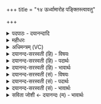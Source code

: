 +++
title = "१४ ऊर्ध्वामारोह पङ्क्तिस्त्वावतु"

+++
<details><summary>पदपाठः - दयानन्दादि</summary>

ऊ॒र्ध्वाम्। आ। रो॒ह॒। प॒ङ्क्तिः। त्वा॒। अ॒व॒तु॒। शा॒क्व॒र॒रै॒वतेऽइति॑ शाक्वररै॒वते। साम॑नी॒ऽइति॑ सामनी। त्रि॒ण॒व॒त्र॒य॒स्त्रिँशौ। त्रि॒न॒व॒त्र॒य॒स्त्रि॒ँशाविति॑ त्रिनवऽत्रयस्त्रि॒ँशौ। स्तोमौ॑। हे॒म॒न्त॒शि॒शि॒रौ। ऋ॒तूऽइत्यृ॒तू। वर्चः॑। द्रवि॑णम्। प्रत्य॑स्त॒मिति॒ प्रति॑ऽअस्तम्। नमु॑चेः। शिरः॑। १४।
</details>

<details><summary>महीधरः</summary>

म० अथ पञ्चमो मन्त्रः । हे यजमान, ऊर्ध्वां दिशमारोह । पङ्क्तिश्छन्दः । प्रोष्वस्मै पुरोरथमित्येतस्यामृच्युत्पनं शाक्करं साम (छ० सं० २ । ९ । १ । १४ । १) रेवतीर्नः सधमाद इत्येतस्यामृच्युत्पन्नं साम रैवतम् (छ० सं० १। २।२।१।९-२)। त्रिणवत्रयस्त्रिंशौ स्तोमौ । हेमन्तशिशिरावृतू । वर्चस्तेजो ब्रह्मवर्चसं वा द्रविणम् । एते त्वामवन्तु । यद्वा वर्चस्तेजोऽभिमानी देवस्ते धनं रक्षतु । त्रिणवः स्तोम एवमाम्नातः (प. ब्रा० ३ । १) 'नवभ्यो हिंकरोति स तिसृभिः स पञ्चभिः स एकया नवभ्यो हिंकरोति स एकया स तिसृभिः स पञ्चभिर्नवभ्यो हिंकरोति स पञ्चभिः स एकया स तिसृभिर्वज्रो वै त्रिणव इति' । प्रथमपर्याये प्रथमां त्रिर्गायेन्मध्यमां पञ्चकृत्वः उत्तमां सकृत् । द्वितीयपर्याये प्रथमां सकृद्गायेन्मध्यमां त्रिरुत्तमां पञ्चकृत्वः। तृतीयपर्याये प्रथमां पञ्चकृत्वो मध्यमां सकृदुत्तमां त्रिर्गायेत् सोऽयं त्रिरावृत्तनवसंख्योपेतत्वात्त्रिणवनामको वज्रसमानः स्तोमः । त्रयस्त्रिंशः स्तोम एवमाम्नातः (प० ब्रा० ३ । ३) 'एकादशभ्यो हिंकरोति स तिसृभिः स सप्तभिः एकयैकादशभ्यो हिंकरोति स एकया स तिसृभिः स सप्तभिरेकादशभ्यो हिंकरोति स सप्तभिः स एकया स तिसृभिरन्तो वै त्रयस्त्रिंश इति' । प्रथमपर्याये प्रथमां त्रिर्गायेन्मध्यमां सप्तकृत्व उत्तमां सकृत् । द्वितीयपर्याये प्रथमां सकृन्मध्यमां त्रिरुत्तमां सप्तकृत्वः । तृतीयपर्याये प्रथमां सप्तकृत्वो मध्यमां सकृदुत्तमां त्रिर्गायेत् । सोऽयं त्रयस्त्रिंशः स्तोमः सर्वेषां स्तोमानामन्तः । 'आक्रम्य पादेन सीसं निरस्यति प्रत्यस्तमिति' ( का० १५ । ५ । २४ )। व्याघ्रचर्मपश्चाद्भागे निहितं सीसमाक्रम्य पादेन क्षिपेत् । असुरदेवत्यम् । नमुचेरसुरस्य शिरो मस्तकं प्रत्यस्तम् । 'असु क्षेपणे' प्रतिगृह्य क्षिप्तं सीसरूपेण ॥ १४ ॥  
पञ्चदशी।
</details>

<details><summary>अधिमन्त्रम् (VC)</summary>

- यजमानो देवता
- वरुण ऋषिः
- भुरिग् जगती
- निषादः
</details>

<details><summary>दयानन्द-सरस्वती (हि) - विषयः</summary>

मनुष्यों को चाहिये कि प्रबल विद्या से अनेक पदार्थों को जानें, यह विषय अगले मन्त्र में कहा है ॥
</details>

<details><summary>दयानन्द-सरस्वती (हि) - पदार्थः</summary>

पदार्थान्वयभाषाः -  हे राजन् ! आप जो (ऊर्ध्वाम्) ऊपर की दिशा में (आरोह) प्रसिद्ध होवें तो (त्वा) आपको (पङ्क्तिः) पङ्क्ति नाम का पढ़ा हुआ छन्द (शाक्वररैवते) शक्वरी और रेवती छन्द से युक्त (सामनी) सामवेद के पूर्व उत्तर दो अवयव (त्रिणवत्रयस्त्रिंशौ) तीन काल, नव अङ्कों की विद्या और तैंतीस वसु आदि पदार्थ जिन दोनों से व्याख्यान किये गये हैं, उनके पूर्ण करनेवाले (स्तोमौ) स्तोत्रों के दो भेद (हेमन्तशिशिरौ) हेमन्त और शिशिर (ऋतू) ऋतु (वर्चः) ब्रह्मचर्य्य के साथ विद्या का पढ़ना और (द्रविणम्) ऐश्वर्य्य (अवतु) तृप्त करे और (नमुचेः) दुष्ट चोर का (शिरः) मस्तक (प्रत्यस्तम्) नष्ट-भ्रष्ट होवे ॥१४॥
</details>

<details><summary>दयानन्द-सरस्वती (हि) - भावार्थः</summary>

भावार्थभाषाः -  जो सब ऋतुओं में समय के अनुसार आहार-विहार युक्त होके विद्या योगाभ्यास और सत्सङ्गों का अच्छे प्रकार सेवन करते हैं, वे सब ऋतुओं में सुख भोगते हैं और इनको कोई चोर आदि भी पीड़ा नहीं दे सकता ॥१४॥
</details>

<details><summary>दयानन्द-सरस्वती (सं) - विषयः</summary>

मनुष्यैरुत्कृष्टविद्ययाऽनेके पदार्था विज्ञातव्या इत्याह ॥
</details>

<details><summary>दयानन्द-सरस्वती (सं) - पदार्थः</summary>

पदार्थान्वयभाषाः -  हे राजन् ! यद्यूर्ध्वा दिशमारोह तर्हि त्वा पङ्क्तिः शाक्वररैवते सामनी त्रिणवत्रयस्त्रिंशौ स्तोमौ हेमन्तशिशिरावृतू वर्चो द्रविणं चावतु, नमुचेः शिरश्च प्रत्यस्तं स्यात् ॥१४॥
</details>

<details><summary>दयानन्द-सरस्वती (सं) - भावार्थः</summary>

भावार्थभाषाः -  ये मनुष्या अन्वृतु योग्याऽऽहारविहारस्सन्तो विद्यायोगाभ्याससत्सङ्गान् चरन्ति, ते सर्वेष्वृतुषु सुखं भुञ्जते, न चैभ्यो कश्चिच्चौरः पीडां दातुं शक्नोति ॥१४॥
</details>

<details><summary>सविता जोशी ← दयानन्दः (म) - भावार्थः</summary>

भावार्थभाषाः -  जी माणसे सर्व ऋतूंमध्ये योग्य आहारविहार करतात, विद्या, योगाभ्यास व सत्संग करतात त्यांना सर्व ऋतूंमध्ये सुख प्राप्त होते. त्यांना कोणीही त्रास देऊ शकत नाही.
</details>